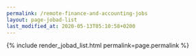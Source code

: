 ```yaml
---
permalink: /remote-finance-and-accounting-jobs
layout: page-jobad-list
last_modified_at: 2020-05-13T05:10:58+0200
---
```

{% include render_jobad_list.html permalink=page.permalink %}
